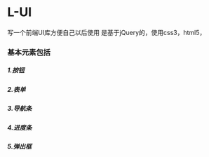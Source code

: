 # L-UI
写一个前端UI库方便自己以后使用
是基于jQuery的，使用css3，html5，

###  基本元素包括

##### 1.按钮

##### 2.表单

##### 3.导航条

##### 4.进度条

##### 5.弹出框



